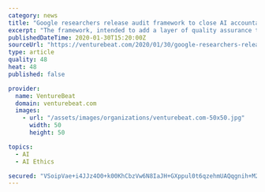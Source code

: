 ```yaml
---
category: news
title: "Google researchers release audit framework to close AI accountability gap"
excerpt: "The framework, intended to add a layer of quality assurance to businesses launching AI, translates into practice values often espoused in AI ethics principles and tackles an accountability gap authors say exists in corporate AI today. The work, titled “Closing the AI Accountability Gap: Defining an End-to-End Framework for Internal ..."
publishedDateTime: 2020-01-30T15:20:00Z
sourceUrl: "https://venturebeat.com/2020/01/30/google-researchers-release-audit-framework-to-close-ai-accountability-gap/"
type: article
quality: 48
heat: 48
published: false

provider:
  name: VentureBeat
  domain: venturebeat.com
  images:
    - url: "/assets/images/organizations/venturebeat.com-50x50.jpg"
      width: 50
      height: 50

topics:
  - AI
  - AI Ethics

secured: "VSoipVae+i4JJz4O0+k00KhCbzVw6N8IaJH+GXppul0t6qzehmUAQqgnih+M2E0M/VgzaVs0SlVziavgolZmJSyjlyOomqSG14wNDq9njn7dLwjCzFnVxWibLry/Bu4xGHpbx53DGWKRuemFfyb9GMyG8wM2kQcoQ28HsXAessAeUlvxHI3rEnCHqp4QAT5uguQtiYffk8RGqAJT3aDdQFGWguvrT+xA9Dc+rYYUHTDt2bUuqXs/3NVueuxXz9HkEBeS5iEvqzWT/QFKct7uK0NPjaK7ArwAfw7dCyZHcZzuqF5eu/jfx2d8W5E2B7AO952kGo+gDzHu6216uVuOBXfLV45ucqxhbiqrLbyk4kXA07jHYLljfp223y32/41Upt5nWXGHqZOX0We06pxOe8uL/2mWUcCK7EeiMkqn9PNlSaSitthcgWLga2e3PCgI4/WXdZJPTQ8zk2nW043w/2iyCXh4nyIFB32grAg8iNE=;mLVgsHD65xZeRBEQh2besw=="
---
```


